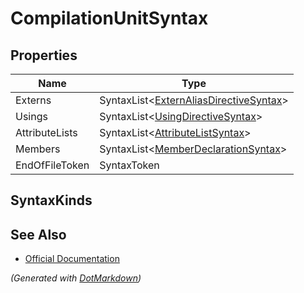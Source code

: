 # CompilationUnitSyntax

## Properties

| Name           | Type                                                     |
| -------------- | -------------------------------------------------------- |
| Externs        | SyntaxList\<[ExternAliasDirectiveSyntax](SyntaxList.md)> |
| Usings         | SyntaxList\<[UsingDirectiveSyntax](SyntaxList.md)>       |
| AttributeLists | SyntaxList\<[AttributeListSyntax](SyntaxList.md)>        |
| Members        | SyntaxList\<[MemberDeclarationSyntax](SyntaxList.md)>    |
| EndOfFileToken | SyntaxToken                                              |

## SyntaxKinds

## See Also

* [Official Documentation](https://docs.microsoft.com/en-us/dotnet/api/microsoft.codeanalysis.csharp.syntax.compilationunitsyntax)


*\(Generated with [DotMarkdown](http://github.com/JosefPihrt/DotMarkdown)\)*